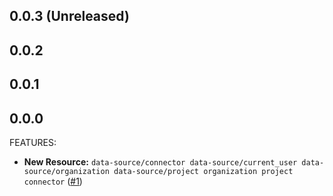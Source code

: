 ## 0.0.3 (Unreleased)
## 0.0.2

## 0.0.1
## 0.0.0

FEATURES:

* **New Resource:** `data-source/connector
data-source/current_user
data-source/organization
data-source/project
organization
project
connector` ([#1](https://github.com/hashicorp/terraform-provider-harness-platform/issues/1))
